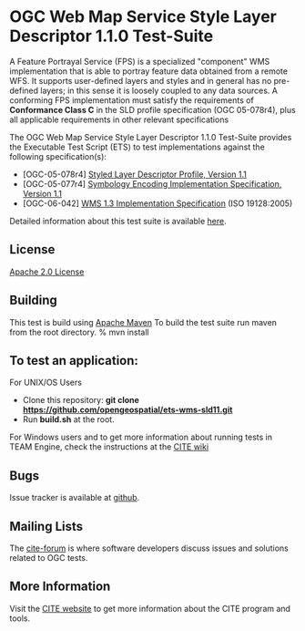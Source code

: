 # OGC Web Map Service Style Layer Descriptor 1.1.0 Test-Suite

A Feature Portrayal Service (FPS) is a specialized "component" WMS
implementation that is able to portray feature data obtained from a remote
WFS. It supports user-defined layers and styles and in general has no pre-
defined layers; in this sense it is loosely coupled to any data sources. A
conforming FPS implementation must satisfy the requirements of **Conformance
Class C** in the SLD profile specification (OGC 05-078r4), plus all applicable
requirements in other relevant specifications

The OGC Web Map Service Style Layer Descriptor 1.1.0 Test-Suite provides the Executable Test Script (ETS) to test implementations against the following specification(s):

  * [OGC-05-078r4] [Styled Layer Descriptor Profile, Version 1.1](http://portal.opengeospatial.org/files/?artifact_id=22364)
  * [OGC-05-077r4] [Symbology Encoding Implementation Specification, Version 1.1](http://portal.opengeospatial.org/files/?artifact_id=22364)
  * [OGC-06-042] [WMS 1.3 Implementation Specification](http://portal.opengeospatial.org/files/?artifact_id=22364) (ISO 19128:2005)

Detailed information about this test suite is available [here]( http://htmlpreview.github.com/?https://github.com/opengeospatial/ets-wms-sld11/blob/master/src/main/web/index.html).

## License

[Apache 2.0 License](LICENSE.md)

## Building

This test is build using [Apache Maven](http://maven.apache.org/) To 
build the test suite run maven from the root directory.
   % mvn install
     
## To test an application:

For UNIX/OS Users
   - Clone this repository: **git clone https://github.com/opengeospatial/ets-wms-sld11.git**
   - Run **build.sh** at the root.

For Windows users and to get more information about running tests in TEAM Engine, check the instructions at the [CITE wiki](http://cite.opengeospatial.org/easytesting)

## Bugs

Issue tracker is available at [github](https://github.com/opengeospatial/ets-wms-sld11/issues).

## Mailing Lists

The [cite-forum](http://cite.opengeospatial.org/forum) is where software developers discuss issues and solutions related to OGC tests. 

## More Information

Visit the [CITE website](http://cite.opengeospatial.org/) to get more information about the CITE program and tools.

